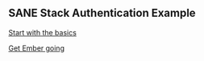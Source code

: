 
 ## SANE Stack Authentication Example


 [Start with the basics](adding-auth-basics-sails.md)



 [Get Ember going](adding-auth-ember.md)
